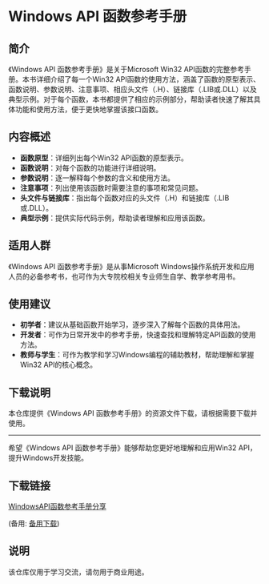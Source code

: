 # Windows API 函数参考手册

## 简介

《Windows API 函数参考手册》是关于Microsoft Win32 API函数的完整参考手册。本书详细介绍了每一个Win32 API函数的使用方法，涵盖了函数的原型表示、函数说明、参数说明、注意事项、相应头文件（.H）、链接库（.LIB或.DLL）以及典型示例。对于每个函数，本书都提供了相应的示例部分，帮助读者快速了解其具体功能和使用方法，便于更快地掌握该接口函数。

## 内容概述

- **函数原型**：详细列出每个Win32 API函数的原型表示。
- **函数说明**：对每个函数的功能进行详细说明。
- **参数说明**：逐一解释每个参数的含义和使用方法。
- **注意事项**：列出使用该函数时需要注意的事项和常见问题。
- **头文件与链接库**：指出每个函数对应的头文件（.H）和链接库（.LIB或.DLL）。
- **典型示例**：提供实际代码示例，帮助读者理解和应用该函数。

## 适用人群

《Windows API 函数参考手册》是从事Microsoft Windows操作系统开发和应用人员的必备参考书，也可作为大专院校相关专业师生自学、教学参考用书。

## 使用建议

- **初学者**：建议从基础函数开始学习，逐步深入了解每个函数的具体用法。
- **开发者**：可作为日常开发中的参考手册，快速查找和理解特定API函数的使用方法。
- **教师与学生**：可作为教学和学习Windows编程的辅助教材，帮助理解和掌握Win32 API的核心概念。

## 下载说明

本仓库提供《Windows API 函数参考手册》的资源文件下载，请根据需要下载并使用。

---

希望《Windows API 函数参考手册》能够帮助您更好地理解和应用Win32 API，提升Windows开发技能。

## 下载链接
[WindowsAPI函数参考手册分享](https://pan.quark.cn/s/81eab389e19f) 

(备用: [备用下载](https://pan.baidu.com/s/1R5xaZXKPLTCAxM71ogYElQ?pwd=1234))

## 说明

该仓库仅用于学习交流，请勿用于商业用途。

